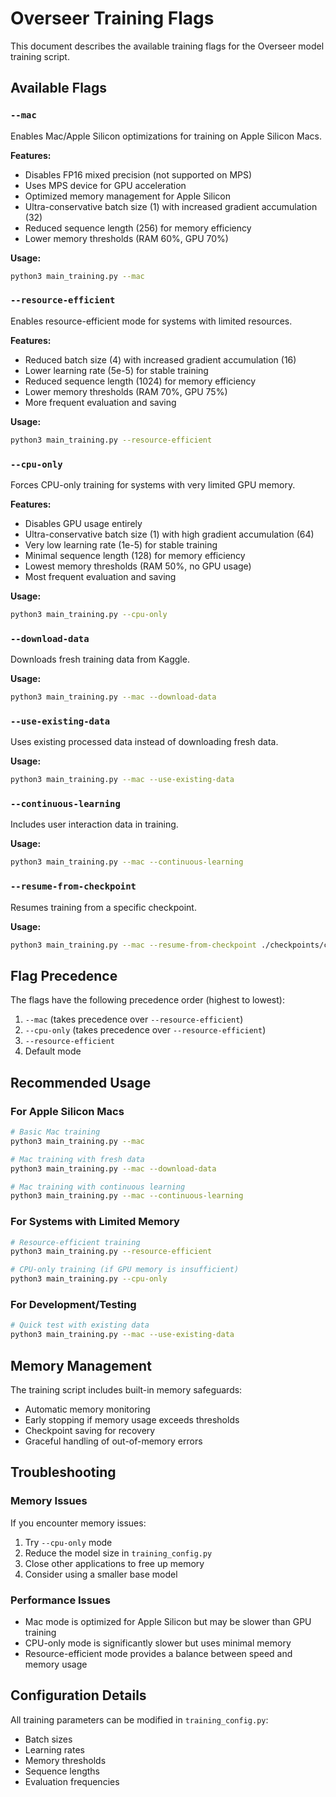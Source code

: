 # Overseer Training Flags

This document describes the available training flags for the Overseer model training script.

## Available Flags

### `--mac`
Enables Mac/Apple Silicon optimizations for training on Apple Silicon Macs.

**Features:**
- Disables FP16 mixed precision (not supported on MPS)
- Uses MPS device for GPU acceleration
- Optimized memory management for Apple Silicon
- Ultra-conservative batch size (1) with increased gradient accumulation (32)
- Reduced sequence length (256) for memory efficiency
- Lower memory thresholds (RAM 60%, GPU 70%)

**Usage:**
```bash
python3 main_training.py --mac
```

### `--resource-efficient`
Enables resource-efficient mode for systems with limited resources.

**Features:**
- Reduced batch size (4) with increased gradient accumulation (16)
- Lower learning rate (5e-5) for stable training
- Reduced sequence length (1024) for memory efficiency
- Lower memory thresholds (RAM 70%, GPU 75%)
- More frequent evaluation and saving

**Usage:**
```bash
python3 main_training.py --resource-efficient
```

### `--cpu-only`
Forces CPU-only training for systems with very limited GPU memory.

**Features:**
- Disables GPU usage entirely
- Ultra-conservative batch size (1) with high gradient accumulation (64)
- Very low learning rate (1e-5) for stable training
- Minimal sequence length (128) for memory efficiency
- Lowest memory thresholds (RAM 50%, no GPU usage)
- Most frequent evaluation and saving

**Usage:**
```bash
python3 main_training.py --cpu-only
```

### `--download-data`
Downloads fresh training data from Kaggle.

**Usage:**
```bash
python3 main_training.py --mac --download-data
```

### `--use-existing-data`
Uses existing processed data instead of downloading fresh data.

**Usage:**
```bash
python3 main_training.py --mac --use-existing-data
```

### `--continuous-learning`
Includes user interaction data in training.

**Usage:**
```bash
python3 main_training.py --mac --continuous-learning
```

### `--resume-from-checkpoint`
Resumes training from a specific checkpoint.

**Usage:**
```bash
python3 main_training.py --mac --resume-from-checkpoint ./checkpoints/checkpoint-1000
```

## Flag Precedence

The flags have the following precedence order (highest to lowest):
1. `--mac` (takes precedence over `--resource-efficient`)
2. `--cpu-only` (takes precedence over `--resource-efficient`)
3. `--resource-efficient`
4. Default mode

## Recommended Usage

### For Apple Silicon Macs
```bash
# Basic Mac training
python3 main_training.py --mac

# Mac training with fresh data
python3 main_training.py --mac --download-data

# Mac training with continuous learning
python3 main_training.py --mac --continuous-learning
```

### For Systems with Limited Memory
```bash
# Resource-efficient training
python3 main_training.py --resource-efficient

# CPU-only training (if GPU memory is insufficient)
python3 main_training.py --cpu-only
```

### For Development/Testing
```bash
# Quick test with existing data
python3 main_training.py --mac --use-existing-data
```

## Memory Management

The training script includes built-in memory safeguards:
- Automatic memory monitoring
- Early stopping if memory usage exceeds thresholds
- Checkpoint saving for recovery
- Graceful handling of out-of-memory errors

## Troubleshooting

### Memory Issues
If you encounter memory issues:
1. Try `--cpu-only` mode
2. Reduce the model size in `training_config.py`
3. Close other applications to free up memory
4. Consider using a smaller base model

### Performance Issues
- Mac mode is optimized for Apple Silicon but may be slower than GPU training
- CPU-only mode is significantly slower but uses minimal memory
- Resource-efficient mode provides a balance between speed and memory usage

## Configuration Details

All training parameters can be modified in `training_config.py`:
- Batch sizes
- Learning rates
- Memory thresholds
- Sequence lengths
- Evaluation frequencies 